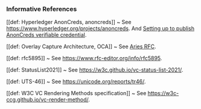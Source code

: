 ### Informative References

[[def: Hyperledger AnonCreds, anoncreds]]
~ See https://www.hyperledger.org/projects/anoncreds. And [Setting up to publish AnonCreds verifiable credential](https://hyperledger.github.io/anoncreds-spec/#anoncreds-setup-data-flow).

[[def: Overlay Capture Architecture, OCA]]
~ See [Aries RFC](https://github.com/hyperledger/aries-rfcs/blob/main/features/0755-oca-for-aries/README.md).

[[def: rfc5895]]
~ See https://www.rfc-editor.org/info/rfc5895.

[[def: StatusList2021]]
~ See https://w3c.github.io/vc-status-list-2021/.

[[def: UTS-46]]
~ See https://unicode.org/reports/tr46/.

[[def: W3C VC Rendering Methods specification]]
~ See https://w3c-ccg.github.io/vc-render-method/.